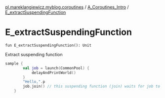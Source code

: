 [pl.mareklangiewicz.myblog.coroutines](../index.md) / [A_Coroutines_Intro](index.md) / [E_extractSuspendingFunction](.)

# E_extractSuspendingFunction

`fun E_extractSuspendingFunction(): Unit`

Extract suspending function

``` kotlin
sample {
        val job = launch(CommonPool) {
            delayAndPrintWorld()
        }
        "Hello,".p
        job.join() // this suspending function (join) waits for job to finish
    }
```

